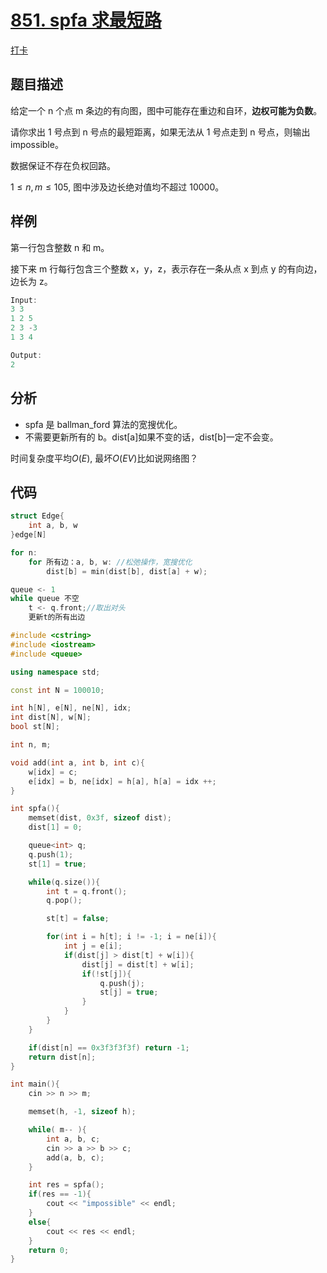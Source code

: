 # [851. spfa 求最短路](https://www.acwing.com/problem/content/853/)

[打卡](https://www.acwing.com/activity/content/problem/content/920/1/)

## 题目描述

给定一个 n 个点 m 条边的有向图，图中可能存在重边和自环，**边权可能为负数**。

请你求出 1 号点到 n 号点的最短距离，如果无法从 1 号点走到 n 号点，则输出 impossible。

数据保证不存在负权回路。

$1 ≤ n, m ≤ 105$,
图中涉及边长绝对值均不超过 10000。

## 样例

第一行包含整数 n 和 m。

接下来 m 行每行包含三个整数 x，y，z，表示存在一条从点 x 到点 y 的有向边，边长为 z。

```c++
Input:
3 3
1 2 5
2 3 -3
1 3 4

Output:
2
```

## 分析

- spfa 是 ballman_ford 算法的宽搜优化。
- 不需要更新所有的 b。dist[a]如果不变的话，dist[b]一定不会变。

时间复杂度平均$O(E)$, 最坏$O(EV)$比如说网络图？

## 代码

```c++
struct Edge{
    int a, b, w
}edge[N]

for n:
    for 所有边：a, b, w: //松弛操作，宽搜优化
        dist[b] = min(dist[b], dist[a] + w);

queue <- 1
while queue 不空
    t <- q.front;//取出对头
    更新t的所有出边
```

```c++
#include <cstring>
#include <iostream>
#include <queue>

using namespace std;

const int N = 100010;

int h[N], e[N], ne[N], idx;
int dist[N], w[N];
bool st[N];

int n, m;

void add(int a, int b, int c){
    w[idx] = c;
    e[idx] = b, ne[idx] = h[a], h[a] = idx ++;
}

int spfa(){
    memset(dist, 0x3f, sizeof dist);
    dist[1] = 0;

    queue<int> q;
    q.push(1);
    st[1] = true;

    while(q.size()){
        int t = q.front();
        q.pop();

        st[t] = false;

        for(int i = h[t]; i != -1; i = ne[i]){
            int j = e[i];
            if(dist[j] > dist[t] + w[i]){
                dist[j] = dist[t] + w[i];
                if(!st[j]){
                    q.push(j);
                    st[j] = true;
                }
            }
        }
    }

    if(dist[n] == 0x3f3f3f3f) return -1;
    return dist[n];
}

int main(){
    cin >> n >> m;

    memset(h, -1, sizeof h);

    while( m-- ){
        int a, b, c;
        cin >> a >> b >> c;
        add(a, b, c);
    }

    int res = spfa();
    if(res == -1){
        cout << "impossible" << endl;
    }
    else{
        cout << res << endl;
    }
    return 0;
}

```
